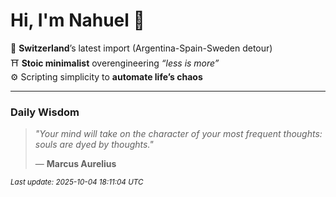 # Hi, I'm Nahuel :tiger:

📍 **Switzerland**’s latest import (Argentina-Spain-Sweden detour)  
⛩️ **Stoic minimalist** overengineering *“less is more”*  
⚙️ Scripting simplicity to **automate life’s chaos**

---

### Daily Wisdom
> _"Your mind will take on the character of your most frequent thoughts: souls are dyed by thoughts."_  
>
> — **Marcus Aurelius**

<sub>*Last update: 2025-10-04 18:11:04 UTC*</sub>

